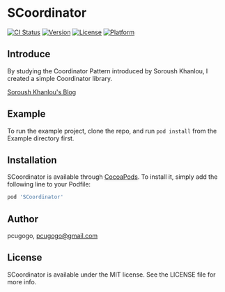 # SCoordinator

[![CI Status](https://img.shields.io/travis/pcugogo/SCoordinator.svg?style=flat)](https://travis-ci.org/pcugogo/SCoordinator)
[![Version](https://img.shields.io/cocoapods/v/SCoordinator.svg?style=flat)](https://cocoapods.org/pods/SCoordinator)
[![License](https://img.shields.io/cocoapods/l/SCoordinator.svg?style=flat)](https://cocoapods.org/pods/SCoordinator)
[![Platform](https://img.shields.io/cocoapods/p/SCoordinator.svg?style=flat)](https://cocoapods.org/pods/SCoordinator)


## Introduce

By studying the Coordinator Pattern introduced by Soroush Khanlou, I created a simple Coordinator library.
 
[Soroush Khanlou's Blog](https://khanlou.com/2015/01/the-coordinator/)

## Example

To run the example project, clone the repo, and run `pod install` from the Example directory first.

## Installation

SCoordinator is available through [CocoaPods](https://cocoapods.org). To install
it, simply add the following line to your Podfile:

```ruby
pod 'SCoordinator'
```

## Author

pcugogo, pcugogo@gmail.com

## License

SCoordinator is available under the MIT license. See the LICENSE file for more info.
